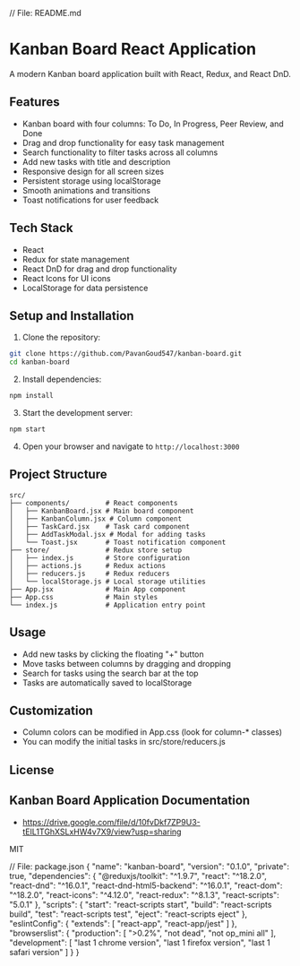 // File: README.md
# Kanban Board React Application

A modern Kanban board application built with React, Redux, and React DnD.

## Features

- Kanban board with four columns: To Do, In Progress, Peer Review, and Done
- Drag and drop functionality for easy task management
- Search functionality to filter tasks across all columns
- Add new tasks with title and description
- Responsive design for all screen sizes
- Persistent storage using localStorage
- Smooth animations and transitions
- Toast notifications for user feedback

## Tech Stack

- React
- Redux for state management
- React DnD for drag and drop functionality
- React Icons for UI icons
- LocalStorage for data persistence

## Setup and Installation

1. Clone the repository:
```bash
git clone https://github.com/PavanGoud547/kanban-board.git
cd kanban-board
```

2. Install dependencies:
```bash
npm install
```

3. Start the development server:
```bash
npm start
```

4. Open your browser and navigate to `http://localhost:3000`

## Project Structure

```
src/
├── components/         # React components
│   ├── KanbanBoard.jsx # Main board component
│   ├── KanbanColumn.jsx # Column component
│   ├── TaskCard.jsx    # Task card component
│   ├── AddTaskModal.jsx # Modal for adding tasks
│   └── Toast.jsx       # Toast notification component
├── store/              # Redux store setup
│   ├── index.js        # Store configuration
│   ├── actions.js      # Redux actions
│   ├── reducers.js     # Redux reducers
│   └── localStorage.js # Local storage utilities
├── App.jsx             # Main App component
├── App.css             # Main styles
└── index.js            # Application entry point
```

## Usage

- Add new tasks by clicking the floating "+" button
- Move tasks between columns by dragging and dropping
- Search for tasks using the search bar at the top
- Tasks are automatically saved to localStorage

## Customization

- Column colors can be modified in App.css (look for column-* classes)
- You can modify the initial tasks in src/store/reducers.js

## License

## Kanban Board Application Documentation

- https://drive.google.com/file/d/10fvDkf7ZP9U3-tEIL1TGhXSLxHW4v7X9/view?usp=sharing

MIT

// File: package.json
{
  "name": "kanban-board",
  "version": "0.1.0",
  "private": true,
  "dependencies": {
    "@reduxjs/toolkit": "^1.9.7",
    "react": "^18.2.0",
    "react-dnd": "^16.0.1",
    "react-dnd-html5-backend": "^16.0.1",
    "react-dom": "^18.2.0",
    "react-icons": "^4.12.0",
    "react-redux": "^8.1.3",
    "react-scripts": "5.0.1"
  },
  "scripts": {
    "start": "react-scripts start",
    "build": "react-scripts build",
    "test": "react-scripts test",
    "eject": "react-scripts eject"
  },
  "eslintConfig": {
    "extends": [
      "react-app",
      "react-app/jest"
    ]
  },
  "browserslist": {
    "production": [
      ">0.2%",
      "not dead",
      "not op_mini all"
    ],
    "development": [
      "last 1 chrome version",
      "last 1 firefox version",
      "last 1 safari version"
    ]
  }
}
